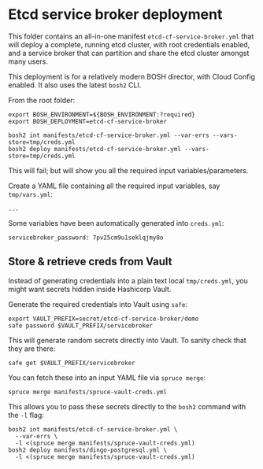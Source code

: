 # Etcd service broker deployment

This folder contains an all-in-one manifest `etcd-cf-service-broker.yml` that will deploy a complete, running etcd cluster, with root credentials enabled, and a service broker that can partition and share the etcd cluster amongst many users.

This deployment is for a relatively modern BOSH director, with Cloud Config enabled. It also uses the latest `bosh2` CLI.

From the root folder:

```
export BOSH_ENVIRONMENT=${BOSH_ENVIRONMENT:?required}
export BOSH_DEPLOYMENT=etcd-cf-service-broker

bosh2 int manifests/etcd-cf-service-broker.yml --var-errs --vars-store=tmp/creds.yml
bosh2 deploy manifests/etcd-cf-service-broker.yml --vars-store=tmp/creds.yml
```

This will fail; but will show you all the required input variables/parameters.

Create a YAML file containing all the required input variables, say `tmp/vars.yml`:

```
...
```

Some variables have been automatically generated into `creds.yml`:

```
servicebroker_password: 7pv25cm9u1seklqjmy8o
```

## Store & retrieve creds from Vault

Instead of generating credentials into a plain text local `tmp/creds.yml`, you might want secrets hidden inside Hashicorp Vault.

Generate the required credentials into Vault using `safe`:

```
export VAULT_PREFIX=secret/etcd-cf-service-broker/demo
safe password $VAULT_PREFIX/servicebroker
```

This will generate random secrets directly into Vault. To sanity check that they are there:

```
safe get $VAULT_PREFIX/servicebroker
```

You can fetch these into an input YAML file via `spruce merge`:

```
spruce merge manifests/spruce-vault-creds.yml
```

This allows you to pass these secrets directly to the `bosh2` command with the `-l` flag:

```
bosh2 int manifests/etcd-cf-service-broker.yml \
  --var-errs \
  -l <(spruce merge manifests/spruce-vault-creds.yml)
bosh2 deploy manifests/dingo-postgresql.yml \
  -l <(spruce merge manifests/spruce-vault-creds.yml)
```
